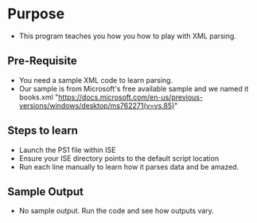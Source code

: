# Purpose

- This program teaches you how you how to play with XML parsing.

## Pre-Requisite

- You need a sample XML code to learn parsing.
- Our sample is from Microsoft's free available sample and we named it books.xml "https://docs.microsoft.com/en-us/previous-versions/windows/desktop/ms762271(v=vs.85)"

## Steps to learn
- Launch the PS1 file within ISE
- Ensure your ISE directory points to the default script location
- Run each line manually to learn how it parses data and be amazed.

## Sample Output
- No sample output. Run the code and see how outputs vary.
